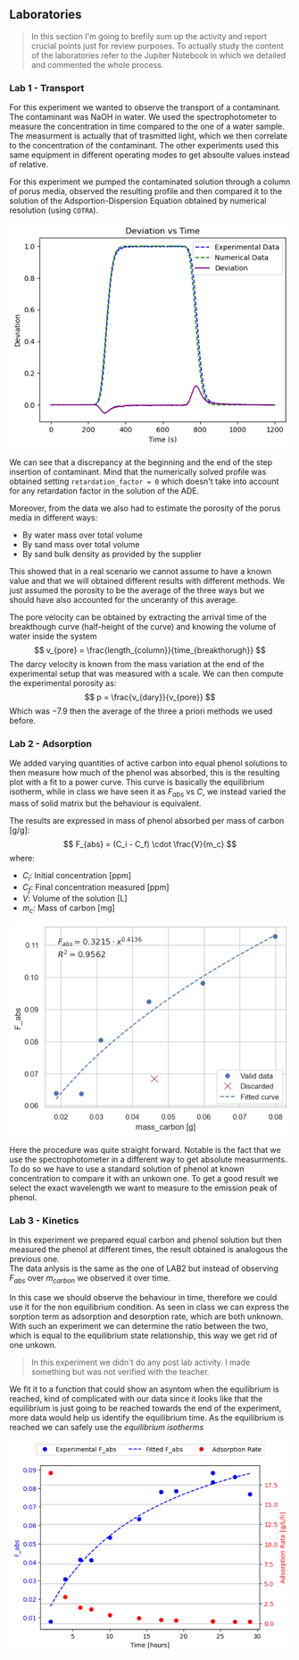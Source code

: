 
## Laboratories
> In this section I'm going to brefily sum up the activity and report crucial points just for review purposes. To actually study the content of the laboratories refer to the Jupiter Notebook in which we detailed and commented the whole process.

### Lab 1 - Transport
For this experiment we wanted to observe the transport of a contaminant. The contaminant was NaOH in water. We used the spectrophotometer to measure the concentration in time compared to the one of a water sample. The measurment is actually that of trasmitted light, which we then correlate to the concentration of the contaminant. The other experiments used this same equipment in different operating modes to get absoulte values instead of relative.

For this experiment we pumped the contaminated solution through a column of porus media, observed the resulting profile and then compared it to the solution of the Adsportion-Dispersion Equation obtained by numerical resolution (using `COTRA`).

![Plot for Lab1](LAB1_graph.png)

We can see that a discrepancy at the beginning and the end of the step insertion of contaminant. Mind that the numerically solved profile was obtained setting `retardation_factor = 0` which doesn't take into account for any retardation factor in the solution of the ADE.

Moreover, from the data we also had to estimate the porosity of the porus media in different ways:
- By water mass over total volume
- By sand mass over total volume
- By sand bulk density as provided by the supplier

This showed that in a real scenario we cannot assume to have a known value and that we will obtained different results with different methods. We just assumed the porosity to be the average of the three ways but we should have also accounted for the unceranty of this average.

The pore velocity can be obtained by extracting the arrival time of the breakthough curve (half-height of the curve) and knowing the volume of water inside the system
$$
v_{pore} = \frac{length_{column}}{time_{breakthorugh}}
$$
The darcy velocity is known from the mass variation at the end of the experimental setup that was measured with a scale.
We can then compute the experimental porosity as:
$$
p = \frac{v_{dary}}{v_{pore}}
$$
Which was $-7.9%$ then the average of the three a priori methods we used before.

### Lab 2 - Adsorption
We added varying quantities of active carbon into equal phenol solutions to then measure how much of the phenol was absorbed, this is the resulting plot with a fit to a power curve. This curve is basically the equilibrium isotherm, while in class we have seen it as $F_{abs}$ vs $C$, we instead varied the mass of solid matrix but the behaviour is equivalent.  

The results are expressed in mass of phenol absorbed per mass of carbon [g/g]:
$$
F_{abs} = (C_i - C_f) \cdot \frac{V}{m_c}
$$
where:  
- $C_i$: Initial concentration [ppm]
- $C_f$: Final concentration measured [ppm]
- $V$: Volume of the solution [L]
- $m_c$: Mass of carbon [mg]

![Plot for Lab2](LAB2_graph.png)

Here the procedure was quite straight forward. Notable is the fact that we use the spectrophotometer in a different way to get absolute measurments. To do so we have to use a standard solution of phenol at known concentration to compare it with an unkown one. To get a good result we select the exact wavelength we want to measure to the emission peak of phenol.

### Lab 3 - Kinetics
In this experiment we prepared equal carbon and phenol solution but then measured the phenol at different times, the result obtained is analogous the previous one.  
The data anlysis is the same as the one of LAB2 but instead of observing $F_{abs}$ over $m_{carbon}$ we observed it over time.  

In this case we should observe the behaviour in time, therefore we could use it for the non equilibrium condition. 
As seen in class we can express the sorption term as adsorption and desorption rate, which are both unknown. 
With such an experiment we can determine the ratio between the two, which is equal to the equilibrium state relationship, this way we get rid of one unkown.  

> In this experiment we didn't do any post lab activity. I made something but was not verified with the teacher.

We fit it to a function that could show an asyntom when the equilibrium is reached, kind of complicated with our data since it looks like that the equilibrium is just going to be reached towards the end of the experiment, more data would help us identify the equilibrium time. As the equilibrium is reached we can safely use the *equilibrium isotherms*

![Plot for Lab3](LAB3_graph.png)
